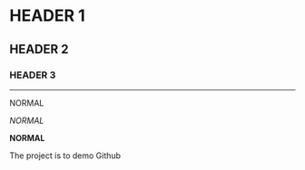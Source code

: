 # HEADER 1
## HEADER 2
### HEADER 3

---

NORMAL

*NORMAL*

**NORMAL**

The project is to demo Github
